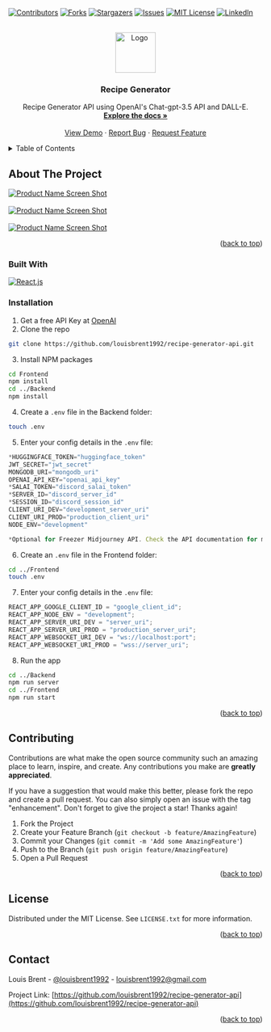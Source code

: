 <!-- Improved compatibility of back to top link: See: https://github.com/othneildrew/Best-README-Template/pull/73 -->

<a name="readme-top"></a>

<!--
*** Thanks for checking out the Best-README-Template. If you have a suggestion
*** that would make this better, please fork the repo and create a pull request
*** or simply open an issue with the tag "enhancement".
*** Don't forget to give the project a star!
*** Thanks again! Now go create something AMAZING! :D
-->

<!-- PROJECT SHIELDS -->
<!--
*** I'm using markdown "reference style" links for readability.
*** Reference links are enclosed in brackets [ ] instead of parentheses ( ).
*** See the bottom of this document for the declaration of the reference variables
*** for contributors-url, forks-url, etc. This is an optional, concise syntax you may use.
*** https://www.markdownguide.org/basic-syntax/#reference-style-links
-->

[![Contributors][contributors-shield]][contributors-url]
[![Forks][forks-shield]][forks-url]
[![Stargazers][stars-shield]][stars-url]
[![Issues][issues-shield]][issues-url]
[![MIT License][license-shield]][license-url]
[![LinkedIn][linkedin-shield]][linkedin-url]

<!-- PROJECT LOGO -->
<br />
<div align="center">
  <a href="https://github.com/louisbrent1992/recipe-generator-api">
    <img src="images/logo.png" alt="Logo" width="80" height="80">
  </a>

<h3 align="center">Recipe Generator</h3>

  <p align="center">
    Recipe Generator API using OpenAI's Chat-gpt-3.5 API and DALL-E.
    <br />
    <a href="https://github.com/louisbrent1992/recipe-generator-api"><strong>Explore the docs »</strong></a>
    <br />
    <br />
    <a href="https://recipe-finder-app-v1.onrender.com/" target="_blank" >View Demo</a>
    ·
    <a href="https://github.com/louisbrent1992/recipe-generator-api/issues">Report Bug</a>
    ·
    <a href="https://github.com/louisbrent1992/recipe-generator-api/issues">Request Feature</a>
  </p>
</div>

<!-- TABLE OF CONTENTS -->
<details>
  <summary>Table of Contents</summary>
  <ol>
    <li>
      <a href="#about-the-project">About The Project</a>
      <ul>
        <li><a href="#built-with">Built With</a></li>
      </ul>
    </li>
    <li>
      <a href="#getting-started">Getting Started</a>
      <ul>
        <li><a href="#installation">Installation</a></li>
      </ul>
    </li>
    <li><a href="#contributing">Contributing</a></li>
    <li><a href="#license">License</a></li>
    <li><a href="#contact">Contact</a></li>
  </ol>
</details>

<!-- ABOUT THE PROJECT -->

## About The Project

[![Product Name Screen Shot][product-screenshot-3]](https://example.com)
<br />
<br />
[![Product Name Screen Shot][product-screenshot]](https://example.com)
<br />
<br />
[![Product Name Screen Shot][product-screenshot-2]](https://example.com)
<br />

<p align="right">(<a href="#readme-top">back to top</a>)</p>

### Built With

[![React.js][React.js]][React-url]

### Installation

1. Get a free API Key at [OpenAI](https://platform.openai.com/account/api-keys)
2. Clone the repo

```sh
git clone https://github.com/louisbrent1992/recipe-generator-api.git
```

3. Install NPM packages

```sh
cd Frontend
npm install
cd ../Backend
npm install
```

4. Create a `.env` file in the Backend folder:

```sh
touch .env
```

5. Enter your config details in the `.env` file:

```js
*HUGGINGFACE_TOKEN="huggingface_token"
JWT_SECRET="jwt_secret"
MONGODB_URI="mongodb_uri"
OPENAI_API_KEY="openai_api_key"
*SALAI_TOKEN="discord_salai_token"
*SERVER_ID="discord_server_id"
*SESSION_ID="discord_session_id"
CLIENT_URI_DEV="development_server_uri"
CLIENT_URI_PROD="production_client_uri"
NODE_ENV="development"

*Optional for Freezer Midjourney API. Check the API documentation for more details.
```

6. Create an `.env` file in the Frontend folder:

```sh
cd ../Frontend
touch .env
```

7. Enter your config details in the `.env` file:

```js
REACT_APP_GOOGLE_CLIENT_ID = "google_client_id";
REACT_APP_NODE_ENV = "development";
REACT_APP_SERVER_URI_DEV = "server_uri";
REACT_APP_SERVER_URI_PROD = "production_server_uri";
REACT_APP_WEBSOCKET_URI_DEV = "ws://localhost:port";
REACT_APP_WEBSOCKET_URI_PROD = "wss://server_uri";
```

8. Run the app

```sh
cd ../Backend
npm run server
cd ../Frontend
npm run start
```

<p align="right">(<a href="#readme-top">back to top</a>)</p>

<!-- CONTRIBUTING -->

## Contributing

Contributions are what make the open source community such an amazing place to learn, inspire, and create. Any contributions you make are **greatly appreciated**.

If you have a suggestion that would make this better, please fork the repo and create a pull request. You can also simply open an issue with the tag "enhancement".
Don't forget to give the project a star! Thanks again!

1. Fork the Project
2. Create your Feature Branch (`git checkout -b feature/AmazingFeature`)
3. Commit your Changes (`git commit -m 'Add some AmazingFeature'`)
4. Push to the Branch (`git push origin feature/AmazingFeature`)
5. Open a Pull Request

<p align="right">(<a href="#readme-top">back to top</a>)</p>

<!-- LICENSE -->

## License

Distributed under the MIT License. See `LICENSE.txt` for more information.

<p align="right">(<a href="#readme-top">back to top</a>)</p>

<!-- CONTACT -->

## Contact

Louis Brent - [@louisbrent1992](https://twitter.com/louisbrent1992) - louisbrent1992@gmail.com

Project Link: [https://github.com/louisbrent1992/recipe-generator-api](https://github.com/louisbrent1992/recipe-generator-api)

<p align="right">(<a href="#readme-top">back to top</a>)</p>

<!-- MARKDOWN LINKS & IMAGES -->
<!-- https://www.markdownguide.org/basic-syntax/#reference-style-links -->

[contributors-shield]: https://img.shields.io/github/contributors/louisbrent1992/recipe-generator-api.svg?style=for-the-badge
[contributors-url]: https://github.com/louisbrent1992/recipe-generator-api/graphs/contributors
[forks-shield]: https://img.shields.io/github/forks/louisbrent1992/recipe-generator-api.svg?style=for-the-badge
[forks-url]: https://github.com/louisbrent1992/recipe-generator-api/network/members
[stars-shield]: https://img.shields.io/github/stars/louisbrent1992/recipe-generator-api.svg?style=for-the-badge
[stars-url]: https://github.com/louisbrent1992/recipe-generator-api/stargazers
[issues-shield]: https://img.shields.io/github/issues/louisbrent1992/recipe-generator-api.svg?style=for-the-badge
[issues-url]: https://github.com/louisbrent1992/recipe-generator-api/issues
[license-shield]: https://img.shields.io/github/license/louisbrent1992/recipe-generator-api.svg?style=for-the-badge
[license-url]: https://github.com/louisbrent1992/recipe-generator-api/blob/master/LICENSE.txt
[linkedin-shield]: https://img.shields.io/badge/-LinkedIn-black.svg?style=for-the-badge&logo=linkedin&colorB=555
[linkedin-url]: https://linkedin.com/in/louis-brent
[product-screenshot]: images/screenshot.png
[product-screenshot-2]: images/screenshot-2.png
[product-screenshot-3]: images/screenshot-3.png
[Next.js]: https://img.shields.io/badge/next.js-000000?style=for-the-badge&logo=nextdotjs&logoColor=#f5f5f5
[Next-url]: https://nextjs.org/
[React-Native-url]: https://reactnative.dev/
[React.js]: https://img.shields.io/badge/React-20232A?style=for-the-badge&logo=react&logoColor=61DAFB
[React-url]: https://reactjs.org/
[Vue.js]: https://img.shields.io/badge/Vue.js-35495E?style=for-the-badge&logo=vuedotjs&logoColor=4FC08D
[Vue-url]: https://vuejs.org/
[Angular.io]: https://img.shields.io/badge/Angular-DD0031?style=for-the-badge&logo=angular&logoColor=#f5f5f5
[Angular-url]: https://angular.io/
[Svelte.dev]: https://img.shields.io/badge/Svelte-4A4A55?style=for-the-badge&logo=svelte&logoColor=FF3E00
[Svelte-url]: https://svelte.dev/
[Laravel.com]: https://img.shields.io/badge/Laravel-FF2D20?style=for-the-badge&logo=laravel&logoColor=#f5f5f5
[Laravel-url]: https://laravel.com
[Bootstrap.com]: https://img.shields.io/badge/Bootstrap-563D7C?style=for-the-badge&logo=bootstrap&logoColor=#f5f5f5
[Bootstrap-url]: https://getbootstrap.com
[JQuery.com]: https://img.shields.io/badge/jQuery-0769AD?style=for-the-badge&logo=jquery&logoColor=#f5f5f5
[JQuery-url]: https://jquery.com
